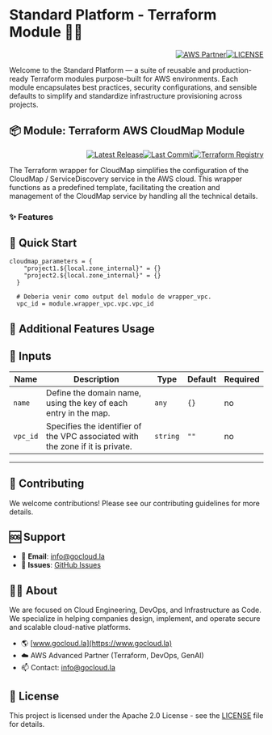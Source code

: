 # Standard Platform - Terraform Module 🚀🚀
<p align="right"><a href="https://partners.amazonaws.com/partners/0018a00001hHve4AAC/GoCloud"><img src="https://img.shields.io/badge/AWS%20Partner-Advanced-orange?style=for-the-badge&logo=amazonaws&logoColor=white" alt="AWS Partner"/></a><a href="LICENSE"><img src="https://img.shields.io/badge/License-Apache%202.0-green?style=for-the-badge&logo=apache&logoColor=white" alt="LICENSE"/></a></p>

Welcome to the Standard Platform — a suite of reusable and production-ready Terraform modules purpose-built for AWS environments.
Each module encapsulates best practices, security configurations, and sensible defaults to simplify and standardize infrastructure provisioning across projects.

## 📦 Module: Terraform AWS CloudMap Module
<p align="right"><a href="https://github.com/gocloudLa/terraform-aws-wrapper-cloudmap/releases/latest"><img src="https://img.shields.io/github/v/release/gocloudLa/terraform-aws-wrapper-cloudmap.svg?style=for-the-badge" alt="Latest Release"/></a><a href=""><img src="https://img.shields.io/github/last-commit/gocloudLa/terraform-aws-wrapper-cloudmap.svg?style=for-the-badge" alt="Last Commit"/></a><a href="https://registry.terraform.io/modules/gocloudLa/wrapper-cloudmap/aws"><img src="https://img.shields.io/badge/Terraform-Registry-7B42BC?style=for-the-badge&logo=terraform&logoColor=white" alt="Terraform Registry"/></a></p>
The Terraform wrapper for CloudMap simplifies the configuration of the CloudMap / ServiceDiscovery service in the AWS cloud. This wrapper functions as a predefined template, facilitating the creation and management of the CloudMap service by handling all the technical details.

### ✨ Features




## 🚀 Quick Start
```hcl
cloudmap_parameters = {
    "project1.${local.zone_internal}" = {}
    "project2.${local.zone_internal}" = {}
  }

  # Deberia venir como output del modulo de wrapper_vpc.
  vpc_id = module.wrapper_vpc.vpc.vpc_id
```


## 🔧 Additional Features Usage



## 📑 Inputs
| Name     | Description                                                                    | Type     | Default | Required |
| -------- | ------------------------------------------------------------------------------ | -------- | ------- | -------- |
| `name`   | Define the domain name, using the key of each entry in the map.                | `any`    | `{}`    | no       |
| `vpc_id` | Specifies the identifier of the VPC associated with the zone if it is private. | `string` | `""`    | no       |








---

## 🤝 Contributing
We welcome contributions! Please see our contributing guidelines for more details.

## 🆘 Support
- 📧 **Email**: info@gocloud.la
- 🐛 **Issues**: [GitHub Issues](https://github.com/gocloudLa/issues)

## 🧑‍💻 About
We are focused on Cloud Engineering, DevOps, and Infrastructure as Code.
We specialize in helping companies design, implement, and operate secure and scalable cloud-native platforms.
- 🌎 [www.gocloud.la](https://www.gocloud.la)
- ☁️ AWS Advanced Partner (Terraform, DevOps, GenAI)
- 📫 Contact: info@gocloud.la

## 📄 License
This project is licensed under the Apache 2.0 License - see the [LICENSE](LICENSE) file for details. 